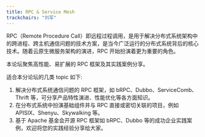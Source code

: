 ```yaml
---
title: RPC & Service Mesh
trackchairs: "刘军"
---
```

RPC（Remote Procedure Call）即远程过程调用，是用于解决分布式系统架构中的跨进程、跨主机通信问题的技术方案，是当今广泛运行的分布式系统背后的核心技术。随着云原生微服务架构的演进，RPC 开始扮演着更为重要的角色。

本论坛聚焦高性能、易扩展的 RPC 框架及其实践案例分享。

适合本分论坛的几类 topic 如下:

1. 解决分布式系统通信问题的 RPC 框架，如 bRPC、Dubbo、ServiceComb、Thrift 等，可分享产品特性演进、性能优化等各方面知识。
2. 在分布式系统中扮演基础组件并与 RPC 直接或密切关联的项目，例如 APISIX、Shenyu、Skywalking 等。
3. 基于 Apache 基金会开源 RPC 框架如 bRPC、Dubbo 等的成功企业实践案例，欢迎将您的实践经验分享给大家。
